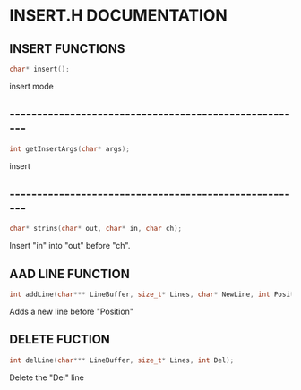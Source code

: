 # INSERT.H DOCUMENTATION 

## INSERT FUNCTIONS 

``` C
char* insert();
``` 
insert mode

## ------------------------------------------------------

 ``` C 
 int getInsertArgs(char* args);
 ```
insert 

## ------------------------------------------------------

``` C 
char* strins(char* out, char* in, char ch);
``` 
Insert "in" into "out" before "ch".

## AAD LINE FUNCTION 

``` C 
int addLine(char*** LineBuffer, size_t* Lines, char* NewLine, int Position);
``` 
Adds a new line before "Position"

## DELETE FUCTION 

``` C
int delLine(char*** LineBuffer, size_t* Lines, int Del);
``` 
Delete the "Del" line
